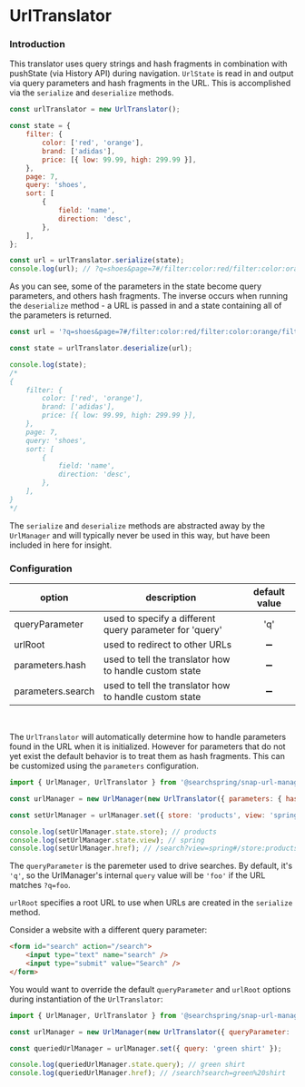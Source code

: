 # UrlTranslator
### Introduction

This translator uses query strings and hash fragments in combination with pushState (via History API) during navigation. `UrlState` is read in and output via query parameters and hash fragments in the URL. This is accomplished via the `serialize` and `deserialize` methods.

```js
const urlTranslator = new UrlTranslator();

const state = {
	filter: {
		color: ['red', 'orange'],
		brand: ['adidas'],
		price: [{ low: 99.99, high: 299.99 }],
	},
	page: 7,
	query: 'shoes',
	sort: [
		{
			field: 'name',
			direction: 'desc',
		},
	],
};

const url = urlTranslator.serialize(state);
console.log(url); // ?q=shoes&page=7#/filter:color:red/filter:color:orange/filter:brand:adidas/filter:price:99.99:299.99/sort:name:desc

```

As you can see, some of the parameters in the state become query parameters, and others hash fragments. The inverse occurs when running the `deserialize` method - a URL is passed in and a state containing all of the parameters is returned.

```js
const url = '?q=shoes&page=7#/filter:color:red/filter:color:orange/filter:brand:adidas/filter:price:99.99:299.99/sort:name:desc';

const state = urlTranslator.deserialize(url);

console.log(state);
/*
{
	filter: {
		color: ['red', 'orange'],
		brand: ['adidas'],
		price: [{ low: 99.99, high: 299.99 }],
	},
	page: 7,
	query: 'shoes',
	sort: [
		{
			field: 'name',
			direction: 'desc',
		},
	],
}
*/
```

The `serialize` and `deserialize` methods are abstracted away by the `UrlManager` and will typically never be used in this way, but have been included in here for insight.

### Configuration

| option | description | default value |
|---|---|:---:|
| queryParameter | used to specify a different query parameter for 'query' | 'q' |
| urlRoot | used to redirect to other URLs | :heavy_minus_sign: |
| parameters.hash | used to tell the translator how to handle custom state | :heavy_minus_sign: |
| parameters.search | used to tell the translator how to handle custom state | :heavy_minus_sign: |

<br>

The `UrlTranslator` will automatically determine how to handle parameters found in the URL when it is initialized. However for parameters that do not yet exist the default behavior is to treat them as hash fragments. This can be customized using the `parameters` configuration.

```js
import { UrlManager, UrlTranslator } from '@searchspring/snap-url-manager';

const urlManager = new UrlManager(new UrlTranslator({ parameters: { hash: ['store'], search: ['view'] } }));

const setUrlManager = urlManager.set({ store: 'products', view: 'spring' });

console.log(setUrlManager.state.store); // products
console.log(setUrlManager.state.view); // spring
console.log(setUrlManager.href); // /search?view=spring#/store:products

```

The `queryParameter` is the paremeter used to drive searches. By default, it's `'q'`, so the UrlManager's internal `query` value will be `'foo'` if the URL matches `?q=foo`.

`urlRoot` specifies a root URL to use when URLs are created in the `serialize` method.

Consider a website with a different query parameter:

```html
<form id="search" action="/search">
	<input type="text" name="search" />
	<input type="submit" value="Search" />
</form>
```

You would want to override the default `queryParameter` and `urlRoot` options during instantiation of the `UrlTranslator`:

```js
import { UrlManager, UrlTranslator } from '@searchspring/snap-url-manager';

const urlManager = new UrlManager(new UrlTranslator({ queryParameter: 'search', urlRoot: '/search' }));

const queriedUrlManager = urlManager.set({ query: 'green shirt' });

console.log(queriedUrlManager.state.query); // green shirt
console.log(queriedUrlManager.href); // /search?search=green%20shirt
```
